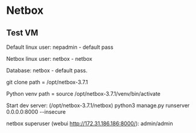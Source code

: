 # Netbox

## Test VM

Default linux user: nepadmin - default pass

Netbox linux user: netbox - netbox

Database: netbox - default pass.

git clone path = /opt/netbox-3.7.1

Python venv path = source /opt/netbox-3.7.1/venv/bin/activate

Start dev server: (/opt/netbox-3.7.1/netbox) python3 manage.py runserver 0.0.0.0:8000 --insecure

netbox superuser (webui http://172.31.186.186:8000/): admin/admin 
